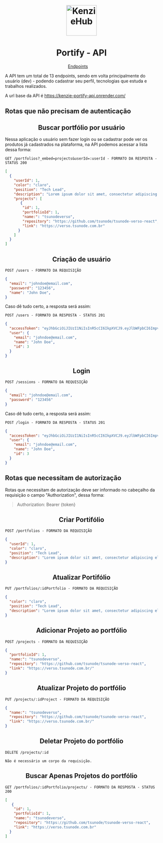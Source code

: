 <h1 align="center">
  <img alt="KenzieHub" title="KenzieHub" src="https://kenzie.com.br/_next/image?url=%2Fimages%2Flogo.png&w=640&q=75" width="100px" />
</h1>

<h1 align="center">
  Portify - API
</h1>

<p align="center">
  <a href="#endpoints">Endpoints</a>&nbsp;&nbsp;&nbsp;&nbsp;&nbsp;&nbsp;
</p>

A API tem um total de 13 endpoints, sendo em volta principalmente do usuário (dev) - podendo cadastrar seu perfil, tecnologias que estuda e trabalhos realizados. <br/>

A url base da API é https://kenzie-portify-api.onrender.com/

## Rotas que não precisam de autenticação

<h2 align ='center'> Buscar portfólio por usuário </h2>

Nessa aplicação o usuário sem fazer login ou se cadastrar pode ver os produtos já cadastrados na plataforma, na API podemos acessar a lista dessa forma:

`GET /portfolios?_embed=projects&userId=:userId - FORMATO DA RESPOSTA - STATUS 200`

```json
[
  {
    "userId": 1,
    "color": "claro",
    "position": "Tech Lead",
    "description": "Lorem ipsum dolor sit amet, consectetur adipiscing elit. Integer pulvinar urna ante, nec dapibus leo semper nec. Vivamus aliquet nibh nec urna accumsan, eget euismod magna fringilla. Nam condimentum, enim ut rhoncus sagittis, tellus mi sodales erat, nec ornare nunc nisi sed tortor.",
    "projects": [
       {
        "id": 1,
        "portfolioId": 1,
        "name:": "tsunodeverso",
        "repository": "https://github.com/tsunode/tsunode-verso-react",
        "link": "https://verso.tsunode.com.br"
      }
    ]
  }
]
```

<h2 align ='center'> Criação de usuário </h2>

`POST /users - FORMATO DA REQUISIÇÃO`

```json
{
  "email": "johndoe@email.com",
  "password": "123456",
  "name": "John Doe",
}
```

Caso dê tudo certo, a resposta será assim:

`POST /users - FORMATO DA RESPOSTA - STATUS 201`

```json
{
  "accessToken": "eyJhbGciOiJIUzI1NiIsInR5cCI6IkpXVCJ9.eyJlbWFpbCI6ImpvaG5kb2VAZW1haWwuY29tIiwiaWF0IjoxNjg3ODA4MTYzLCJleHAiOjE2ODc4MTE3NjMsInN1YiI6IjMifQ.nWj1gqD4t3x00UTQvfFiK-PQjcgSpzbGeHknpncgC9E",
  "user": {
    "email": "johndoe@email.com",
    "name": "John Doe",
    "id": 3
  }
}
```


<h2 align = "center"> Login </h2>

`POST /sessions - FORMATO DA REQUISIÇÃO`

```json
{
  "email": "johndoe@email.com",
  "password": "123456"
}
```

Caso dê tudo certo, a resposta será assim:

`POST /login - FORMATO DA RESPOSTA - STATUS 201`

```json
{
  "accessToken": "eyJhbGciOiJIUzI1NiIsInR5cCI6IkpXVCJ9.eyJlbWFpbCI6ImpvaG5kb2VAZW1haWwuY29tIiwiaWF0IjoxNjg3ODA4MTYzLCJleHAiOjE2ODc4MTE3NjMsInN1YiI6IjMifQ.nWj1gqD4t3x00UTQvfFiK-PQjcgSpzbGeHknpncgC9E",
  "user": {
    "email": "johndoe@email.com",
    "name": "John Doe",
    "id": 3
  }
}
```

## Rotas que necessitam de autorização

Rotas que necessitam de autorização deve ser informado no cabeçalho da requisição o campo "Authorization", dessa forma:

> Authorization: Bearer {token}

<h2 align ='center'> Criar Portifólio </h2>

`POST /portfolios - FORMATO DA REQUISIÇÃO`

```json
{
  "userId": 1,
  "color": "claro",
  "position": "Tech Lead",
  "description": "Lorem ipsum dolor sit amet, consectetur adipiscing elit. Integer pulvinar urna ante, nec dapibus leo semper nec. Vivamus aliquet nibh nec urna accumsan, eget euismod magna fringilla. Nam condimentum, enim ut rhoncus sagittis, tellus mi sodales erat, nec ornare nunc nisi sed tortor."
}
```

<h2 align ='center'> Atualizar Portifólio </h2>

`PUT /portfolios/:idPortfolio - FORMATO DA REQUISIÇÃO`

```json
{
  "color": "claro",
  "position": "Tech Lead",
  "description": "Lorem ipsum dolor sit amet, consectetur adipiscing elit. Integer pulvinar urna ante, nec dapibus leo semper nec. Vivamus aliquet nibh nec urna accumsan, eget euismod magna fringilla. Nam condimentum, enim ut rhoncus sagittis, tellus mi sodales erat, nec ornare nunc nisi sed tortor."
}
```

<h2 align ='center'> Adicionar Projeto ao portfólio  </h2>

`POST /projects - FORMATO DA REQUISIÇÃO`

```json
{
  "portfolioId": 1,
  "name:": "tsunodeverso",
  "repository": "https://github.com/tsunode/tsunode-verso-react",
  "link": "https://verso.tsunode.com.br/"
}
```

<h2 align ='center'> Atualizar Projeto do portfólio  </h2>

`PUT /projects/:idProject - FORMATO DA REQUISIÇÃO`

```json
{
  "name:": "tsunodeverso",
  "repository": "https://github.com/tsunode/tsunode-verso-react",
  "link": "https://verso.tsunode.com.br/"
}
```
<h2 align ='center'> Deletar Projeto do portfólio  </h2>

`DELETE /projects/:id`

```
Não é necessário um corpo da requisição.
```

<h2 align ='center'> Buscar Apenas Projetos do portfólio  </h2>

`GET /portfolios/:idPortfolio/projects/ - FORMATO DA RESPOSTA - STATUS 200`

```json
[
   {
    "id": 1,
    "portfolioId": 1,
    "name:": "tsunodeverso",
    "repository": "https://github.com/tsunode/tsunode-verso-react",
    "link": "https://verso.tsunode.com.br"
  }
]
```
